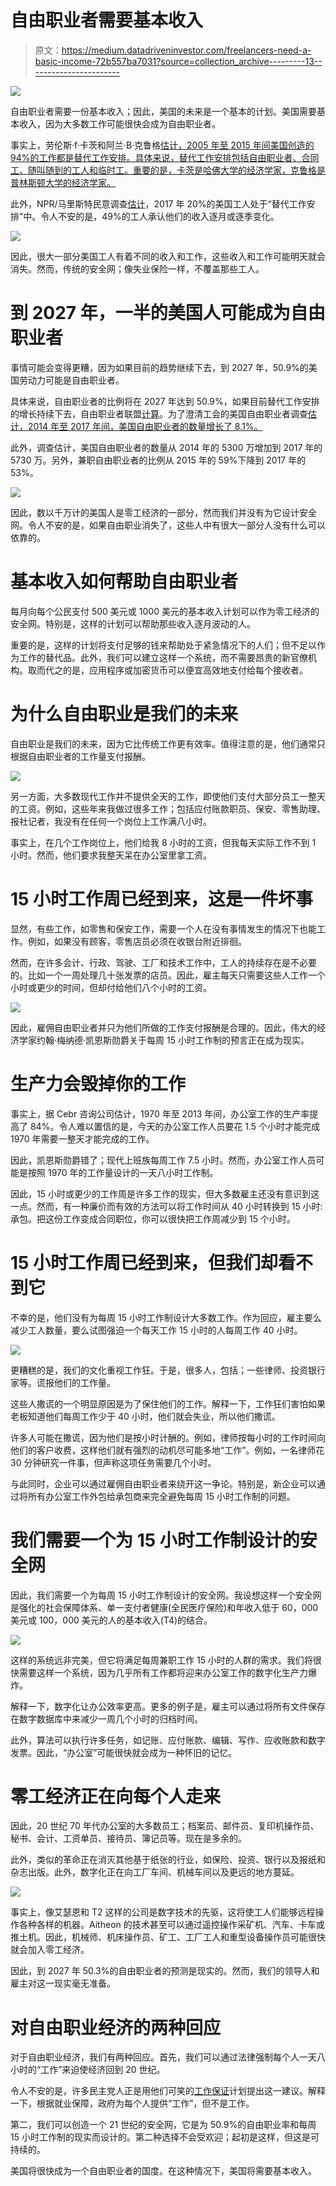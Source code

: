 # 自由职业者需要基本收入

> 原文：<https://medium.datadriveninvestor.com/freelancers-need-a-basic-income-72b557ba7031?source=collection_archive---------13----------------------->

[![](img/26f4cbdd7af11bf2fd8afa11d1c8eace.png)](http://www.track.datadriveninvestor.com/1B9E)

自由职业者需要一份基本收入；因此，美国的未来是一个基本的计划。美国需要基本收入，因为大多数工作可能很快会成为自由职业者。

事实上，劳伦斯·f·卡茨和阿兰·B·克鲁格[估计，2005 年至 2015 年间美国创造的 94%的工作都是替代工作安排。具体来说，替代工作安排包括自由职业者、合同工、随叫随到的工人和临时工。重要的是，卡茨是哈佛大学的经济学家，克鲁格是普林斯顿大学的经济学家。](https://krueger.princeton.edu/sites/default/files/akrueger/files/katz_krueger_cws_-_march_29_20165.pdf)

此外，NPR/马里斯特民意调查[估计](https://www.npr.org/2018/01/22/578825135/rise-of-the-contract-workers-work-is-different-now)，2017 年 20%的美国工人处于“替代工作安排”中。令人不安的是，49%的工人承认他们的收入逐月或逐季变化。

![](img/446cedfb6dd47950088c8e53c483510d.png)

因此，很大一部分美国工人有着不同的收入和工作，这些收入和工作可能明天就会消失。然而，传统的安全网；像失业保险一样，不覆盖那些工人。

# **到 2027 年，一半的美国人可能成为自由职业者**

事情可能会变得更糟，因为如果目前的趋势继续下去，到 2027 年，50.9%的美国劳动力可能是自由职业者。

具体来说，自由职业者的比例将在 2027 年达到 50.9%，如果目前替代工作安排的增长持续下去，自由职业者联盟[计算](https://www.forbes.com/sites/elainepofeldt/2017/10/17/are-we-ready-for-a-workforce-that-is-50-freelance/#526443563f82)。为了澄清工会的美国自由职业者调查[估计，2014 年至 2017 年间，美国自由职业者的数量增长了 8.1%。](https://www.slideshare.net/upwork/freelancing-in-america-2017/1)

此外，调查估计，美国自由职业者的数量从 2014 年的 5300 万增加到 2017 年的 5730 万。另外，兼职自由职业者的比例从 2015 年的 59%下降到 2017 年的 53%。

![](img/5bcd9e9513040e67869b236ecb63ad2e.png)

因此，数以千万计的美国人是零工经济的一部分，然而我们并没有为它设计安全网。令人不安的是，如果自由职业消失了，这些人中有很大一部分人没有什么可以依靠的。

# **基本收入如何帮助自由职业者**

每月向每个公民支付 500 美元或 1000 美元的基本收入计划可以作为零工经济的安全网。特别是，这样的计划可以帮助那些收入逐月波动的人。

重要的是，这样的计划将支付足够的钱来帮助处于紧急情况下的人们；但不足以作为工作的替代品。此外，我们可以建立这样一个系统，而不需要昂贵的新官僚机构。取而代之的是，应用程序或加密货币可以便宜高效地支付给每个接收者。

# **为什么自由职业是我们的未来**

自由职业是我们的未来，因为它比传统工作更有效率。值得注意的是，他们通常只根据自由职业者的工作量支付报酬。

![](img/91cf0ace59c209719e3e9f6e819ee7b8.png)

另一方面，大多数现代工作并不提供全天的工作，即使他们支付大部分员工一整天的工资。例如，这些年来我做过很多工作；包括应付账款职员、保安、零售助理、报社记者，我没有在任何一个岗位上工作满八小时。

事实上，在几个工作岗位上，他们给我 8 小时的工资，但我每天实际工作不到 1 小时。然而，他们要求我整天呆在办公室里拿工资。

# **15 小时工作周已经到来，这是一件坏事**

显然，有些工作，如零售和保安工作，需要一个人在没有事情发生的情况下也能工作。例如，如果没有顾客，零售店员必须在收银台附近徘徊。

然而，在许多会计、行政、驾驶、工厂和技术工作中，工人的持续存在是不必要的。比如一个一周处理几十张发票的店员。因此，雇主每天只需要这些人工作一个小时或更少的时间，但却付给他们八个小时的工资。

![](img/f33c3c059a95f42d4c96115001fcd7a0.png)

因此，雇佣自由职业者并只为他们所做的工作支付报酬是合理的。因此，伟大的经济学家约翰·梅纳德·凯恩斯勋爵关于每周 15 小时工作制的预言正在成为现实。

# **生产力会毁掉你的工作**

事实上，据 Cebr 咨询公司估计，1970 年至 2013 年间，办公室工作的生产率提高了 84%。令人难以置信的是，今天的办公室工作人员要花 1.5 个小时才能完成 1970 年需要一整天才能完成的工作。

因此，凯恩斯勋爵错了；现代上班族每周工作 7.5 小时。然而，办公室工作人员可能是按照 1970 年的工作量设计的一天八小时工作制。

因此，15 小时或更少的工作周是许多工作的现实，但大多数雇主还没有意识到这一点。然而，有一种廉价而有效的方法可以将工作时间从 40 小时转换到 15 小时:承包。把这份工作变成合同职位，你可以很快把工作周减少到 15 个小时。

# **15 小时工作周已经到来，但我们却看不到它**

不幸的是，他们没有为每周 15 小时工作制设计大多数工作。作为回应，雇主要么减少工人数量，要么试图强迫一个每天工作 15 小时的人每周工作 40 小时。

![](img/9a387a5aaf97aa6796d7eef559828b59.png)

更糟糕的是，我们的文化重视工作狂。于是，很多人，包括；一些律师、投资银行家等。谎报他们的工作量。

这些人撒谎的一个明显原因是为了保住他们的工作。解释一下，工作狂们害怕如果老板知道他们每周工作少于 40 小时，他们就会失业，所以他们撒谎。

许多人可能在撒谎，因为他们是按小时计酬的。例如，律师按每小时的工作时间向他们的客户收费，这样他们就有强烈的动机尽可能多地“工作”。例如，一名律师花 30 分钟研究一件事，但声称这项任务需要几个小时。

与此同时，企业可以通过雇佣自由职业者来绕开这一争论。特别是，新企业可以通过将所有办公室工作外包给承包商来完全避免每周 15 小时工作制的问题。

# **我们需要一个为 15 小时工作制设计的安全网**

因此，我们需要一个为每周 15 小时工作制设计的安全网。我设想这样一个安全网是强化的社会保障体系、单一支付者健康(全民医疗保险)和年收入低于 60，000 美元或 100，000 美元的人的基本收入(T4)的结合。

![](img/91cb4d4039cb38c1f188c53eac5f6758.png)

这样的系统远非完美，但它将满足每周兼职工作 15 小时的人群的需求。我们将很快需要这样一个系统，因为几乎所有工作都将迎来办公室工作的数字化生产力爆炸。

解释一下，数字化让办公效率更高。更多的例子是，雇主可以通过将所有文件保存在数字数据库中来减少一周几个小时的归档时间。

此外，算法可以执行许多任务，如记账、应付账款、编辑、写作、应收账款和数字发票。因此，“办公室”可能很快就会成为一种怀旧的记忆。

# **零工经济正在向每个人走来**

因此，20 世纪 70 年代办公室的大多数员工；档案员、邮件员、复印机操作员、秘书、会计、工资单员、接待员、簿记员等。现在是多余的。

此外，类似的革命正在消灭其他基于纸张的行业，如保险、投资、银行以及报纸和杂志出版。此外，数字化正在向工厂车间、机械车间以及更远的地方蔓延。

![](img/8ec610c3f8db13bf290c7251a27fccc0.png)

事实上，像艾瑟恩和 T2 这样的公司是数字技术的先驱，这将使工人们能够远程操作各种各样的机器。Aitheon 的技术甚至可以通过遥控操作采矿机、汽车、卡车或推土机。因此，机械师、机床操作员、矿工、工厂工人和重型设备操作员可能很快就会加入零工经济。

因此，到 2027 年 50.3%的自由职业者的预测是现实的。然而，我们的领导人和雇主对这一现实毫无准备。

# **对自由职业经济的两种回应**

对于自由职业经济，我们有两种回应。首先，我们可以通过法律强制每个人一天八小时的“工作”来迫使经济回到 20 世纪。

令人不安的是，许多民主党人正是用他们可笑的[工作保证](https://www.bloomberg.com/opinion/articles/2018-07-10/a-u-s-government-job-guarantee-program-deserves-skepticism)计划提出这一建议。解释一下，根据就业保障，政府为每个人提供“工作”，但不是工作。

第二，我们可以创造一个 21 世纪的安全网，它是为 50.9%的自由职业率和每周 15 小时工作制的现实而设计的。第二种选择不会受欢迎；起初是这样，但这是可持续的。

美国将很快成为一个自由职业者的国度。在这种情况下，美国将需要基本收入。